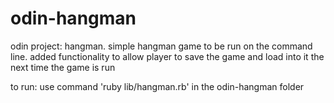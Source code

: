 # odin-hangman

odin project: hangman. simple hangman game to be run on the command line. added functionality to allow player to save the game and load into it the next time the game is run

to run: use command 'ruby lib/hangman.rb' in the odin-hangman folder